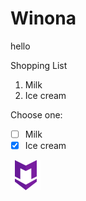 # Winona
hello

Shopping List 
1. Milk
2. Ice cream

Choose one:

- [ ] Milk
- [x] Ice cream

[![alt text](https://github.com/adam-p/markdown-here/raw/master/src/common/images/icon48.png "Logo Title Text 1")](https://www.google.com)
